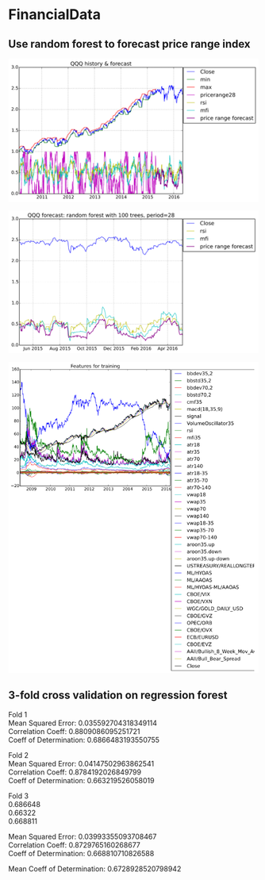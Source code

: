 # FinancialData

## Use random forest to forecast price range index

![History and forecast of price range index of QQQ](qqq_history.png)

![1 year forecast of price range index of QQQ](qqq_forecast.png)

![Features used in training](qqq_features.png)

## 3-fold cross validation on regression forest

Fold 1  
Mean Squared Error:     0.035592704318349114  
Correlation Coeff:      0.8809086095251721  
Coeff of Determination: 0.6866483193550755  

Fold 2  
Mean Squared Error:     0.04147502963862541  
Correlation Coeff:      0.8784192026849799  
Coeff of Determination: 0.663219526058019  

Fold 3  
 0.686648  
 0.66322   
 0.668811  

Mean Squared Error:     0.03993355093708467  
Correlation Coeff:      0.8729765160268677  
Coeff of Determination: 0.668810710826588  

Mean Coeff of Determination: 0.6728928520798942
